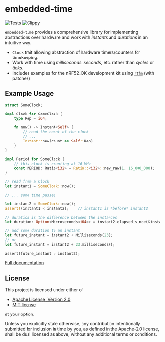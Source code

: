 # embedded-time

![Tests](https://github.com/PTaylor-FluenTech/embedded-time/workflows/Tests/badge.svg)
![Clippy](https://github.com/PTaylor-FluenTech/embedded-time/workflows/Clippy/badge.svg)

`embedded-time` provides a comprehensive library for implementing abstractions over
hardware and work with _instants_ and _durations_ in an intuitive way.
 
- `Clock` trait allowing abstraction of hardware timers/counters for timekeeping.
- Work with time using _milliseconds_, _seconds_, etc. rather than _cycles_ or _ticks_.
- Includes examples for the nRF52_DK development kit using [`rtfm`](https://github.com/rtfm-rs/cortex-m-rtfm) (with patches)

## Example Usage
```rust
struct SomeClock;

impl Clock for SomeClock {
    type Rep = i64;

    fn now() -> Instant<Self> {
        // read the count of the clock
        // ...
        Instant::new(count as Self::Rep)
    }
}

impl Period for SomeClock {
    // this clock is counting at 16 MHz
    const PERIOD: Ratio<i32> = Ratio::<i32>::new_raw(1, 16_000_000);
}

// read from a Clock
let instant1 = SomeClock::now();

// ... some time passes

let instant2 = SomeClock::now();
assert!(instant1 < instant2);    // instant1 is *before* instant2

// duration is the difference between the instances
let duration: Option<Microseconds<i64>> = instant2.elapsed_since(&instant1);    

// add some duration to an instant
let future_instant = instant2 + Milliseconds(23);
// or
let future_instant = instant2 + 23.milliseconds();

assert(future_instant > instant2);
```

[Full documentation](https://docs.rs/embedded-time/)

## License
This project is licensed under either of
- [Apache License, Version 2.0](https://github.com/time-rs/time/blob/master/LICENSE-Apache)
- [MIT license](https://github.com/time-rs/time/blob/master/LICENSE-MIT)

at your option.

Unless you explicitly state otherwise, any contribution intentionally submitted for inclusion in time by you, as defined in the Apache-2.0 license, shall be dual licensed as above, without any additional terms or conditions.
